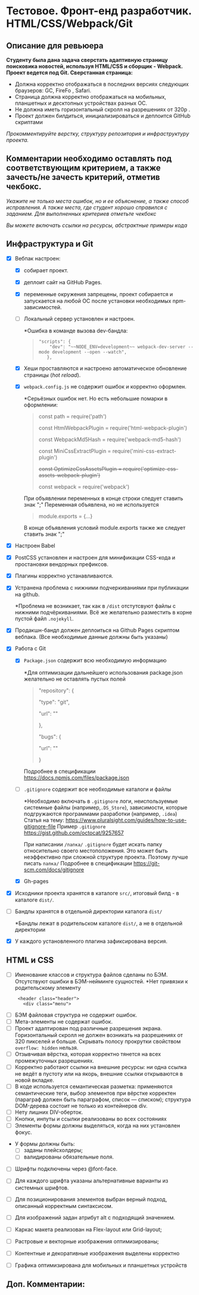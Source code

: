 # Тестовое. Фронт-енд разработчик. HTML/CSS/Webpack/Git #
## Описание для ревьюера ##

**Студенту была дана задача сверстать адаптивную страницу поисковика новостей, 
используя HTML/CSS и сборщик - Webpack. Проект ведется под Git. Сверстанная страница:**
* Должна корректно отображаться в последних версиях следующих браузеров: GC, FireFo , Safari.
* Страница должна корректно отображаться на мобильных, планшетных и десктопных устройствах разных OC.
* Не должна иметь горизонтальный скролл на разрешениях от 320p .
* Проект должен билдиться, инициализироваться и деплоится GitHub скриптами

*Прокомментируйте верстку, структуру репозитория и инфраструктуру проекта.*

## Комментарии необходимо оставлять под соответствующим критерием, а также зачесть/не зачесть критерий, отметив чекбокс. ##
*Укажите не только места ошибок, но и ее объяснение, а также способ исправления. А также места, где студент хорошо справился с заданием. 
Для выполненных критериев отметьте чекбокс*

*Вы можете включать ссылки на ресурсы, абстрактные примеры кода*

## Инфраструктура и Git
- [x] Вебпак настроен:
    - [x] собирает проект.
    - [x] деплоит сайт на GitHub Pages. 
    - [x] переменные окружения запрещены, проект собирается и запускается на любой OC после установки необходимых npm-зависимостей.
    - [ ] Локальный сервер установлен и настроен.    
    
        *Ошибка в команде вызова dev-бандла:    		  
      >     "scripts": {       
	  >         "dev": "~~NODE_ENV=development~~ webpack-dev-server --mode development --open --watch",
      > 	   },    		  
    - [x] Хеши проставляются и настроено автоматическое обновление страницы (*hot reload*). 
    - [x] `webpack.config.js` не содержит ошибок и корректно оформлен.
          
      *Серьёзных ошибок нет. Но есть небольшие помарки в оформлении:
      > const path = require('path')
	  >
      > const HtmlWebpackPlugin = require('html-webpack-plugin')
	  >
      > const WebpackMd5Hash = require('webpack-md5-hash')
	  >
      > const MiniCssExtractPlugin = require('mini-css-extract-plugin')
	  >
      > ~~const OptimizeCssAssetsPlugin = require('optimize-css-assets-webpack-plugin')~~
	  >
      > const webpack = require('webpack')
      
      При объявлении переменных в конце строки следует ставить знак ";"
      Переменная объявлена, но не используется
      > module.exports = {...}
    
      В конце объявления условий module.exports также же следует ставить знак ";"
- [x] Настроен Babel
- [x] PostCSS установлен и настроен для минификации CSS-кода и простановки вендорных префиксов. 
- [x] Плагины корректно устанавливаются.
- [x] Устранена проблема с нижними подчеркиваниями при публикации на github.
      
  *Проблема не возникает, так как в ``/dist`` отстутсвуют файлы с нижними подчёркиваниями.
      Всё же желательно разместить в корне пустой файл ``.nojekyll``.
- [x] Продакшн-бандл должен деплоиться на Github Pages скриптом вебпака. (Все необходимые данные должны быть указаны)
- [x] Работа с Git
  - [x] `Package.json` содержит всю необходимую информацию
        
    *Для оптимизации дальнейшего использования package.json желательно не оставлять пустых полей
    >  "repository": {
    >
    >  "type": "git",
    >
    >    "url": ""
    >
    >    },
    >
    >    "bugs": {
    >
    >    "url": ""
    >
    >    }
        
	Подробнее в спецификации https://docs.npmjs.com/files/package.json    
  - [ ] `.gitignore` содержит все необходимые каталоги и файлы
    
    *Необходимо включать в `.gitignore` логи, неиспользуемые системные файлы (например,``.DS_Store``), зависимости, которые подгружаются программами разработки (например, ``.idea``)
          Статья на тему: https://www.pluralsight.com/guides/how-to-use-gitignore-file
          Пример `.gitignore` https://gist.github.com/octocat/9257657
        
    При написании ``/папка/`` `.gitignore` будет искать папку относительно своего местоположения.
        Это может быть неэффективно при сложной структуре проекта. Поэтому лучше писать ``папка/`` 
        Подробнее в спецификации https://git-scm.com/docs/gitignore   
        
  - [x] Gh-pages
- [x] Исходники проекта хранятся в каталоге `src/`, итоговый билд - в каталоге `dist/`.
- [ ] Бандлы хранятся в отдельной директории каталога `dist/`
    
    *Бандлы лежат в родительском каталоге `dist/`, а не в отдельной директории
- [x] У каждого установленного плагина зафиксирована версия.

## HTML и CSS
- [ ] Именование классов и структура файлов сделаны по БЭМ. Отсутствуют ошибки в БЭМ-нейминге сущностей.
    *Нет привязки к родительскому элементу
    ><div class="root__section">
       <header class="header">
         <div class="menu">
- [ ] БЭМ файловая структура не содержит ошибок.
- [ ] Мета-элементы не содержат ошибок.
- [ ] Проект адаптирован под различные разрешения экрана. Горизонтальный скролл не должен возникать на разрешениях от 320 пикселей и больше. Скрывать полосу прокрутки свойством `overflow: hidden` нельзя.
- [ ] Отзывчивая вёрстка, которая корректно тянется на всех промежуточных разрешениях.
- [ ] Корректно работают ссылки на внешние ресурсы: ни одна ссылка не ведёт в пустоту или на якорь, внешние ссылки открываются в новой вкладке. 
- [ ] В коде используется семантическая разметка: применяются семантические теги, выбор элементов при вёрстке корректен (параграф должен быть параграфом, список — списком); структура DOM-дерева состоит не только из контейнеров div.
- [ ] Нету лишних DIV-оберток.
- [ ] Кнопки, инпуты и ссылки реализованы во всех состояниях 
- [ ] Элементы формы должны выделяться, когда на них установлен фокус.
- У формы должны быть:
    - [ ] заданы плейсхолдеры;
    - [ ] валидированы обязательные поля.
- [ ] Шрифты подключены через @font-face.
- [ ] Для каждого шрифта указаны альтернативные варианты из системных шрифтов.
- [ ] Для позиционирования элементов выбран верный подход, описанный корректным синтаксисом. 
- [ ] Для изображений задан атрибут alt с подходящий значением.
- [ ] Каркас макета реализован на Flex-layout или Grid-layout;
- [ ] Растровые и векторные изображения оптимизированы;
- [ ] Контентные и декоративные изображения выделены корректно
- [ ] Графика оптимизирована для мобильных и планшетных устройств


## Доп. Комментарии:
